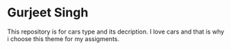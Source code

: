 # Gurjeet Singh
This repository is for cars type and its decription. I love cars and that is why i choose this theme for my assigments.
